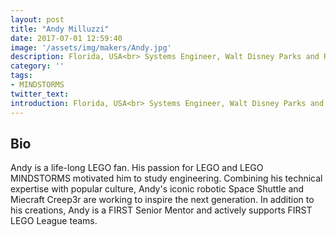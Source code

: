 ```yaml
---
layout: post
title: "Andy Milluzzi"
date: 2017-07-01 12:59:40
image: '/assets/img/makers/Andy.jpg'
description: Florida, USA<br> Systems Engineer, Walt Disney Parks and Resorts
category: ''
tags:
- MINDSTORMS
twitter_text:
introduction: Florida, USA<br> Systems Engineer, Walt Disney Parks and Resorts
---
```




## Bio

Andy is a life-long LEGO fan. His passion for LEGO and LEGO MINDSTORMS motivated him to study engineering. Combining his technical expertise with popular culture, Andy's iconic robotic Space Shuttle and Miecraft Creep3r are working to inspire the next generation. In addition to his creations, Andy is a FIRST Senior Mentor and actively supports FIRST LEGO League teams.
